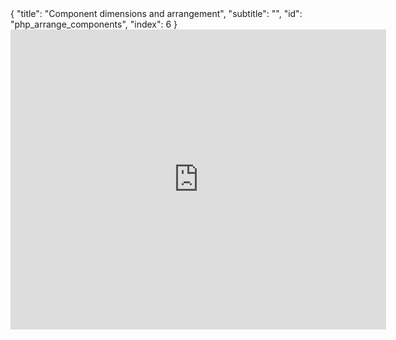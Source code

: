 <meta>
{
    "title": "Component dimensions and arrangement",
    "subtitle": "",
    "id": "php_arrange_components",
    "index": 6
}
</meta>
<iframe src="https://docs.google.com/presentation/d/1vsMT4bTiWyLeXLVU-RABwgMZtEfJUMU7U8MZwlAHKbQ/embed?start=false&loop=false&delayms=3000" frameborder="0" width="601" height="480" allowfullscreen="true" mozallowfullscreen="true" webkitallowfullscreen="true"></iframe>
